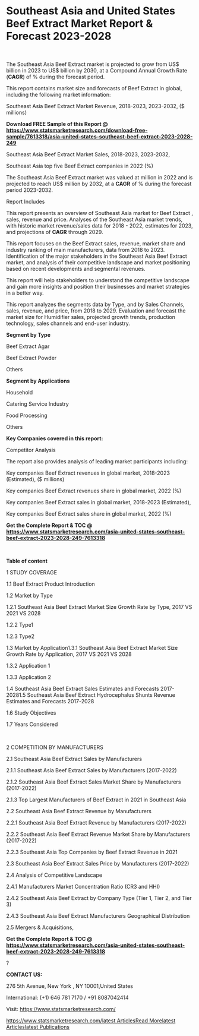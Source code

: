<h1>Southeast Asia and United States Beef Extract Market Report & Forecast 2023-2028</h1><br/><p>The Southeast Asia Beef Extract market is projected to grow from US$ billion in 2023 to US$ billion by 2030, at a Compound Annual Growth Rate (<strong>CAGR</strong>) of % during the forecast period.</p>
 
 
 
 <p>This report contains market size and forecasts of Beef Extract in global, including the following market information:</p>
 
 
 
 <p>Southeast Asia Beef Extract Market Revenue, 2018-2023, 2023-2032, ($ millions)</p>
 
 
 
 <p><strong>Download FREE Sample of this Report @ <a href="https://www.statsmarketresearch.com/download-free-sample/7613318/asia-united-states-southeast-beef-extract-2023-2028-249">https://www.statsmarketresearch.com/download-free-sample/7613318/asia-united-states-southeast-beef-extract-2023-2028-249</a></strong></p>
 
 
 
 <p>Southeast Asia Beef Extract Market Sales, 2018-2023, 2023-2032,</p>
 
 
 
 <p>Southeast Asia top five Beef Extract companies in 2022 (%)</p>
 
 
 
 <p>The Southeast Asia Beef Extract market was valued at million in 2022 and is projected to reach US$ million by 2032, at a <strong>CAGR</strong> of % during the forecast period 2023-2032.</p>
 
 
 
 <p>Report Includes</p>
 
 
 
 <p>This report presents an overview of Southeast Asia market for Beef Extract , sales, revenue and price. Analyses of the Southeast Asia market trends, with historic market revenue/sales data for 2018 - 2022, estimates for 2023, and projections of <strong>CAGR</strong> through 2029.</p>
 
 
 
 <p>This report focuses on the Beef Extract sales, revenue, market share and industry ranking of main manufacturers, data from 2018 to 2023. Identification of the major stakeholders in the Southeast Asia Beef Extract market, and analysis of their competitive landscape and market positioning based on recent developments and segmental revenues.</p>
 
 
 
 <p>This report will help stakeholders to understand the competitive landscape and gain more insights and position their businesses and market strategies in a better way.</p>
 
 
 
 <p>This report analyzes the segments data by Type, and by Sales Channels, sales, revenue, and price, from 2018 to 2029. Evaluation and forecast the market size for Humidifier sales, projected growth trends, production technology, sales channels and end-user industry.</p>
 
 
 
 <p><strong>Segment by Type</strong></p>
 
 
 
 <p>Beef Extract Agar</p>
 
 
 
 <p>Beef Extract Powder</p>
 
 
 
 <p>Others</p>
 
 
 
 <p><strong>Segment <strong><strong>by Applications</strong></strong></strong></p>
 
 
 
 <p>Household</p>
 
 
 
 <p>Catering Service Industry</p>
 
 
 
 <p>Food Processing</p>
 
 
 
 <p>Others</p>
 
 
 
 <p><strong>Key Companies covered in this report:</strong></p>
 
 
 
 <p>Competitor Analysis</p>
 
 
 
 <p>The report also provides analysis of leading market participants including:</p>
 
 
 
 <p>Key companies Beef Extract revenues in global market, 2018-2023 (Estimated), ($ millions)</p>
 
 
 
 <p>Key companies Beef Extract revenues share in global market, 2022 (%)</p>
 
 
 
 <p>Key companies Beef Extract sales in global market, 2018-2023 (Estimated),</p>
 
 
 
 <p>Key companies Beef Extract sales share in global market, 2022 (%)</p>
 
 
 
 <div><b>Get the Complete Report & TOC @ <a href="https://www.statsmarketresearch.com/asia-united-states-southeast-beef-extract-2023-2028-249-7613318">https://www.statsmarketresearch.com/asia-united-states-southeast-beef-extract-2023-2028-249-7613318</a></b></div>
 
 
 
 <p><br />
 
 <b>Table of content</b></p>
 
 
 
 <p>1 STUDY COVERAGE<br />
 
 1.1 Beef Extract Product Introduction<br />
 
 1.2 Market by Type<br />
 
 1.2.1 Southeast Asia Beef Extract Market Size Growth Rate by Type, 2017 VS 2021 VS 2028<br />
 
 1.2.2 Type1<br />
 
 1.2.3 Type2<br />
 
 1.3 Market by Application1.3.1 Southeast Asia Beef Extract Market Size Growth Rate by Application, 2017 VS 2021 VS 2028<br />
 
 1.3.2 Application 1<br />
 
 1.3.3 Application 2<br />
 
 1.4 Southeast Asia Beef Extract Sales Estimates and Forecasts 2017-20281.5 Southeast Asia Beef Extract Hydrocephalus Shunts Revenue Estimates and Forecasts 2017-2028<br />
 
 1.6 Study Objectives<br />
 
 1.7 Years Considered<br />
 
 <br />
 
 2 COMPETITION BY MANUFACTURERS<br />
 
 2.1 Southeast Asia Beef Extract Sales by Manufacturers<br />
 
 2.1.1 Southeast Asia Beef Extract Sales by Manufacturers (2017-2022)<br />
 
 2.1.2 Southeast Asia Beef Extract Sales Market Share by Manufacturers (2017-2022)<br />
 
 2.1.3 Top Largest Manufacturers of Beef Extract in 2021 in Southeast Asia<br />
 
 2.2 Southeast Asia Beef Extract Revenue by Manufacturers<br />
 
 2.2.1 Southeast Asia Beef Extract Revenue by Manufacturers (2017-2022)<br />
 
 2.2.2 Southeast Asia Beef Extract Revenue Market Share by Manufacturers (2017-2022)<br />
 
 2.2.3 Southeast Asia Top Companies by Beef Extract Revenue in 2021<br />
 
 2.3 Southeast Asia Beef Extract Sales Price by Manufacturers (2017-2022)<br />
 
 2.4 Analysis of Competitive Landscape<br />
 
 2.4.1 Manufacturers Market Concentration Ratio (CR3 and HHI)<br />
 
 2.4.2 Southeast Asia Beef Extract by Company Type (Tier 1, Tier 2, and Tier 3)<br />
 
 2.4.3 Southeast Asia Beef Extract Manufacturers Geographical Distribution<br />
 
 2.5 Mergers & Acquisitions,</p>
 
 
 
 <div><b>Get the Complete Report & TOC @ <a href="https://www.statsmarketresearch.com/asia-united-states-southeast-beef-extract-2023-2028-249-7613318">https://www.statsmarketresearch.com/asia-united-states-southeast-beef-extract-2023-2028-249-7613318</a></b></div>
 
 
 
 <p>? </p>
 
 
 
 <p><b>CONTACT US:</b><br />
 
 276 5th Avenue, New York , NY 10001,United States<br />
 
 International: (+1) 646 781 7170 / +91 8087042414<br />
 
 Visit: <a href="https://www.statsmarketresearch.com/">https://www.statsmarketresearch.com/</a><br />
 
 <a href="https://gyeongbokgung.com">https://www.statsmarketresearch.com/</a><a href="https://hallyeomaritime.com">latest Articles</a><a href="https://jingwansa.com">Read More</a><a href="https://nguoiviet.jp/">latest Articles</a><a href="https://www.intelmarketresearch.com/">latest Publications</a></p>